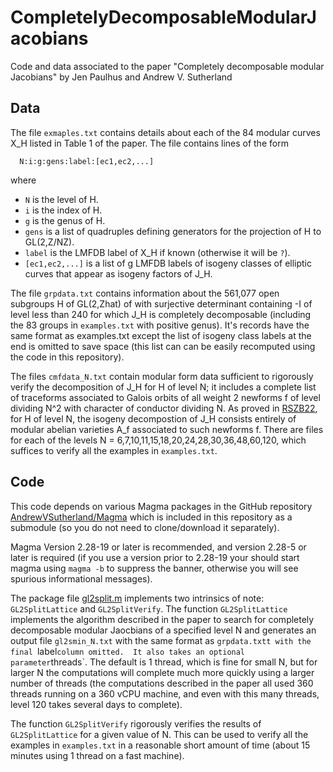 # CompletelyDecomposableModularJacobians
Code and data associated to the paper "Completely decomposable modular Jacobians" by Jen Paulhus and Andrew V. Sutherland

## Data

The file `exmaples.txt` contains details about each of the 84 modular curves X_H listed in Table 1 of the paper.  The file contains lines of the form
```
  N:i:g:gens:label:[ec1,ec2,...]
```
where
- `N` is the level of H.
- `i` is the index of H.
- `g` is the genus of H.
- `gens` is a list of quadruples defining generators for the projection of H to GL(2,Z/NZ).
- `label` is the LMFDB label of X_H if known (otherwise it will be `?`).
- `[ec1,ec2,...]` is a list of g LMFDB labels of isogeny classes of elliptic curves that appear as isogeny factors of J_H.

The file `grpdata.txt` contains information about the 561,077 open subgroups H of GL(2,Zhat) of with surjective determinant containing -I of level less than 240 for which J_H is completely decomposable (including the 83 groups in `examples.txt` with positive genus).  It's records have the same format as examples.txt except the list of isogeny class labels at the end is omitted to save space (this list can can be easily recomputed using the code in this repository).

The files `cmfdata_N.txt` contain modular form data sufficient to rigorously verify the decomposition of J_H for H of level N; it includes a complete list of traceforms associated to Galois orbits of all weight 2 newforms f of level dividing N^2 with character of conductor dividing N.  As proved in [RSZB22](https://www.cambridge.org/core/journals/forum-of-mathematics-sigma/article/ell-adic-images-of-galois-for-elliptic-curves-over-mathbb-q-and-an-appendix-with-john-voight/D5BC92F9949B387570A7D764635B6AC8), for H of level N, the isogeny decompostion of J_H consists entirely of modular abelian varieties A_f associated to such newforms f.  There are files for each of the levels N = 6,7,10,11,15,18,20,24,28,30,36,48,60,120, which suffices to verify all the examples in `examples.txt`.

## Code

This code depends on various Magma packages in the GitHub repository [AndrewVSutherland/Magma](https://github.com/AndrewVSutherland/Magma) which is included in this repository as a submodule (so you do not need to clone/download it separately).

Magma Version 2.28-19 or later is recommended, and version 2.28-5 or later is required (if you use a version prior to 2.28-19 your should start magma using `magma -b` to suppress the banner, otherwise you will see spurious informational messages).

The package file [gl2split.m](https://github.com/AndrewVSutherland/CompletelyDecomposableModularJacobians/blob/main/gl2split.m) implements two intrinsics of note: `GL2SplitLattice` and `GL2SplitVerify`.  The function `GL2SplitLattice` implements the algorithm described in the paper to search for completely decomposable modular Jaocbians of a specified level N and generates an output file `gl2smin_N.txt` with the same format as `grpdata.txtt with the final `label` column omitted.  It also takes an optional parameter `threads`.  The default is 1 thread, which is fine for small N, but for larger N the computations will complete much more quickly using a larger number of threads (the computations described in the paper all used 360 threads running on a 360 vCPU machine, and even with this many threads, level 120 takes several days to complete).

The function `GL2SplitVerify` rigorously verifies the results of `GL2SplitLattice` for a given value of N.  This can be used to verify all the examples in `examples.txt` in a reasonable short amount of time (about 15 minutes using 1 thread on a fast machine).

